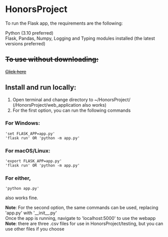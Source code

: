 # HonorsProject
To run the Flask app, the requirements are the following:<br>

Python (3.10 preferred)<br>
Flask, Pandas, Numpy, Logging and Typing modules installed (the latest versions preferred)

## ~~To use without downloading:~~
~~[Click here](http://figoferas1.pythonanywhere.com/upload)~~

## Install and run locally:
1. Open terminal and change directory to ~/HonorsProject/ (/HonorsProject/web_application also works)
2. For the first option, you can run the following commands<br>

### For Windows:
    'set FLASK_APP=app.py'
    'flask run' OR 'python -m app.py'
### For macOS/Linux:
    'export FLASK_APP=app.py'
    'flask run' OR 'python -m app.py'

### For either, 
    'python app.py' 
also works fine.

<strong>Note</strong>: For the second option, the same commands can be used, replacing 'app.py' with '\_\_init\_\_.py'<br>
Once the app is running, navigate to 'localhost:5000' to use the webapp<br>
<strong>Note</strong>: there are three .csv files for use in HonorsProject/testing, but you can use other files if you choose


